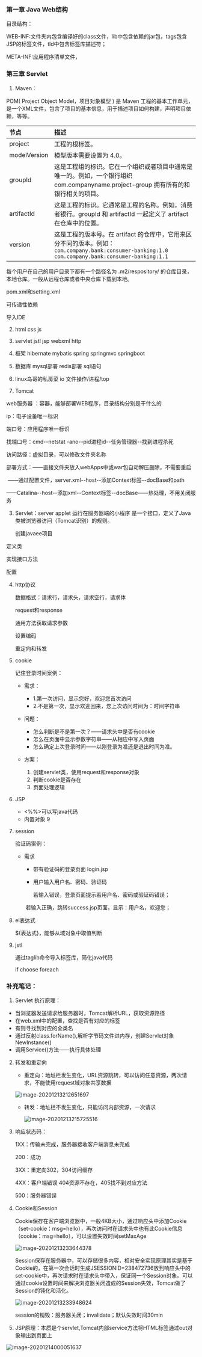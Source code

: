 ### 第一章 Java Web结构

目录结构：

WEB-INF:文件夹内包含编译好的class文件，lib中包含依赖的jar包，tags包含JSP的标签文件，tld中包含标签库描述符；

META-INF:应用程序清单文件，



### 第三章 Servlet

1. Maven：

POM( Project Object Model，项目对象模型 ) 是 Maven 工程的基本工作单元，是一个XML文件，包含了项目的基本信息，用于描述项目如何构建，声明项目依赖，等等。

| 节点         | 描述                                                         |
| :----------- | :----------------------------------------------------------- |
| project      | 工程的根标签。                                               |
| modelVersion | 模型版本需要设置为 4.0。                                     |
| groupId      | 这是工程组的标识。它在一个组织或者项目中通常是唯一的。例如，一个银行组织 com.companyname.project-group 拥有所有的和银行相关的项目。 |
| artifactId   | 这是工程的标识。它通常是工程的名称。例如，消费者银行。groupId 和 artifactId 一起定义了 artifact 在仓库中的位置。 |
| version      | 这是工程的版本号。在 artifact 的仓库中，它用来区分不同的版本。例如：`com.company.bank:consumer-banking:1.0 com.company.bank:consumer-banking:1.1` |

每个用户在自己的用户目录下都有一个路径名为 .m2/respository/ 的仓库目录，本地仓库。一般从远程仓库或者中央仓库下载到本地。

pom.xml和setting.xml

可传递性依赖

导入IDE

2. html css js
3. servlet jstl jsp webxml http 
4. 框架 hibernate   mybatis spring springmvc springboot
5. 数据库 mysql部署   redis部署  sql语句 
6. linux鸟哥的私房菜 io 文件操作/进程/top

2. Tomcat

web服务器 ：容器，能够部署WEB程序，目录结构分别是干什么的

 ip：电子设备唯一标识

端口号：应用程序唯一标识

找端口号：cmd--netstat -ano--pid进程id--任务管理器--找到进程杀死

访问路径：虚拟目录，可以修改文件夹名称

部署方式：——直接文件夹放入webApps中或war包自动解压删除，不需要重启

​				——通过配置文件，server.xml--host--添加Context标签--docBase和path

​				——Catalina--host--添加xml--Context标签--docBase——热处理，不用关闭服务

3.  Servlet：server applet 运行在服务器端的小程序 是一个接口，定义了Java类被浏览器访问（Tomcat识别）的规则。

    创建javaee项目

   定义类

   实现接口方法

   配置

4. http协议

   数据格式：请求行，请求头，请求空行，请求体

   request和response

   通用方法获取请求参数

   设置编码

   重定向和转发

5. cookie

   记住登录时间案例：

   - 需求：
     * 1.第一次访问，显示您好，欢迎您首次访问
     * 2.不是第一次，显示欢迎回来，您上次访问时间为：时间字符串

   - 问题：
     - 怎么判断是不是第一次？——请求头中是否有cookie
     - 怎么在页面中显示参数字符串——从相应中写入页面
     - 怎么确定上次登录时间——以刚登录为准还是退出时间为准。

   - 方案：
     1. 创建servlet类，使用request和response对象
     2. 判断cookie是否存在
     3. 页面处理逻辑

6. JSP
   - <%%>可以写java代码
   - 内置对象 9

7. session

   验证码案例：

   - 需求

     - 带有验证码的登录页面 login.jsp

     - 用户输入用户名、密码、验证码

       若输入错误，登录页面提示若用户名、密码或验证码错误；

     ​       若输入正确，跳转success.jsp页面，显示：用户名，欢迎您；



8. el表达式

   ${表达式}，能够从域对象中取值判断

9. jstl 

   通过taglib命令导入标签库，简化java代码

   if choose foreach

### 补充笔记：

1. Servlet 执行原理：

- 当浏览器发送请求给服务器时，Tomcat解析URL，获取资源路径
- 在web.xml中的配置，查找是否有对应的<URL pattern>标签
- 有则寻找到对应的全类名<servlet-class>
- 通过反射class.forName(),解析字节码文件进内存，创建Servlet对象NewInstance()
- 调用Service()方法——执行具体处理

2. 转发和重定向

   - 重定向：地址栏发生变化，URL资源跳转，可以访问任意资源，两次请求，不能使用request域对象共享数据

   ![image-20201213212651697](C:\Users\fanfan\AppData\Roaming\Typora\typora-user-images\image-20201213212651697.png)

    - 转发：地址栏不发生变化，只能访问内部资源，一次请求

      ![image-20201213215725516](C:\Users\fanfan\AppData\Roaming\Typora\typora-user-images\image-20201213215725516.png)

      

3. 响应状态码：

   1XX：传输未完成，服务器接收客户端消息未完成

   200：成功

   3XX：重定向302，304访问缓存

   4XX：客户端错误  404资源不存在，405找不到对应方法

   500：服务器错误

4. Cookie和Session

   Cookie保存在客户端浏览器中，一般4KB大小，通过响应头中添加Cookie（set-cookie：msg=hello），再次访问时在请求头中也有此Cookie信息（cookie：msg=hello），可以设置失效时间setMaxAge

   ![image-20201213233644378](C:\Users\fanfan\AppData\Roaming\Typora\typora-user-images\image-20201213233644378.png)

   Session保存在服务器中，可以存储很多内容，相对安全实现原理其实是基于Cookie的，在第一次会话时生成JSESSIONID=238472736放到响应头中的set-cookie中，再次请求时在请求头中带入，保证同一个Session对象。可以通过cookie设置时间来解决浏览器关闭造成的Session失效，Tomcat做了Session的钝化和活化。

   ![image-20201213233948624](C:\Users\fanfan\AppData\Roaming\Typora\typora-user-images\image-20201213233948624.png)

   session的销毁：服务器关闭；invalidate；默认失效时间30min<session-timeout>

5. JSP原理：本质是个servlet,Tomcat内部service方法将HTML标签通过out对象输出到页面上

![image-20201214000051637](C:\Users\fanfan\AppData\Roaming\Typora\typora-user-images\image-20201214000051637.png)